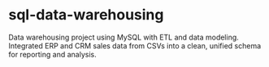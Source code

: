 # sql-data-warehousing
Data warehousing project using MySQL with ETL and data modeling. Integrated ERP and CRM sales data from CSVs into a clean, unified schema for reporting and analysis.
